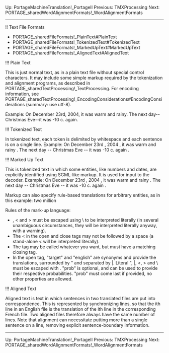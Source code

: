 Up: PortageMachineTranslation!_PortageII
Previous: TMXProcessing
Next: PORTAGE_sharedWordAlignmentFormats!_WordAlignmentFormats

-------------------------

!! Text File Formats

* PORTAGE_sharedFileFormats!_PlainText#PlainText
* PORTAGE_sharedFileFormats!_TokenizedText#TokenizedText
* PORTAGE_sharedFileFormats!_MarkedUpText#MarkedUpText
* PORTAGE_sharedFileFormats!_AlignedText#AlignedText

!!! Plain Text

This is just normal text, as in a plain text file without special control characters. It may include some simple markup required by the tokenization and alignment programs, as described in PORTAGE_sharedTextProcessing!_TextProcessing. For encoding information, see PORTAGE_sharedTextProcessing!_EncodingConsiderations#EncodingConsiderations (summary: use utf-8).

Example:
  On December 23rd, 2004, it was warm and rainy. The next 
  day--Christmas Eve--it was -10 c. again.

!!! Tokenized Text

In tokenized text, each token is delimited by whitespace and each sentence is on a single line. Example:
  On December 23rd , 2004 , it was warm and rainy . 
  The next day -- Christmas Eve -- it was -10 c. again .

!!! Marked Up Text

This is tokenized text in which some entities, like numbers and dates, are explicitly identified using SGML-like markup. It is used for input to the decoder. Example:
  On <DATE std="23/12/2004">December 23rd , 2004</DATE> , it was warm and rainy . 
  The next day -- Christmas Eve -- it was <NUM std="-10">-10</NUM> c. again .

Markup can also specify rule-based translations for arbitrary entities, as in this example:
   <NUM target="deux millions|2 millions" prob=".9|.1">two million</NUM>

Rules of the mark-up language:
* \, < and > must be escaped using \ to be interpreted literally (in several unambiguous circumstances, they will be interpreted literally anyway, with a warning).
* The < in the open and close tags may not be followed by a space (a stand-alone < will be interpreted literally).
* The tag may be called whatever you want, but must have a matching closing tag.
* In the open tag, "target" and "english" are synonyms and provide the translations, surrounded by " and separated by |.  Literal ", |, <, > and \ must be escaped with \.  "prob" is optional, and can be used to provide their respective probabilities.  "prob" must come last if provided, no other properties are allowed.

!!! Aligned Text

Aligned text is text in which sentences in two translated files are put into correspondence. This is represented by synchronizing lines, so that the ith line in an English file is the translation of the ith line in the corresponding French file. Two aligned files therefore always have the same number of lines. Note that alignment can necessitate putting more than a single sentence on a line, removing explicit sentence-boundary information.

-------------------------

Up: PortageMachineTranslation!_PortageII
Previous: TMXProcessing
Next: PORTAGE_sharedWordAlignmentFormats!_WordAlignmentFormats